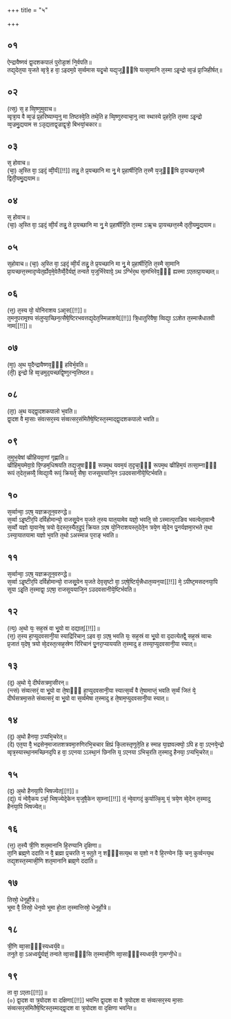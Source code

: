 +++
title = "५"

+++
## ०१
ऐन्द्रावैष्णवं द्वा᳘दशकपालं पुरोडा᳘शं नि᳘र्वपति॥  
तद्य᳘देत᳘या य᳘जते व्वृत्रे᳘ ह वा᳘ ऽइदम᳘ग्रे स᳘र्व्वमास यदृ᳘चो यद्य᳘जूᳫँ᳭षि यत्सा᳘मानि त᳘स्मा ऽइ᳘न्द्रो व्व᳘ज्रं प्रा᳘जिहीर्षत्॥  
## ०२
(त्स᳘) स᳘ ह व्वि᳘ष्णुमुवाच॥  
व्वृत्रा᳘य वै व्व᳘ज्रं प्र᳘हरिष्याम्य᳘नु मा तिष्ठस्वे᳘ति तथे᳘ति ह व्वि᳘ष्णुरुवाचा᳘नु त्वा स्थास्ये प्र᳘हरे᳘ति त᳘स्मा ऽइ᳘न्द्रो व्व᳘ज्रमु᳘द्ययाम स ऽउ᳘द्यताद्व᳘ज्राद्वृत्रो᳘ बिभयां᳘चकार॥  
## ०३
स᳘ होवाच॥  
(चा᳘) अ᳘स्ति वा᳘ ऽइदं᳘ व्वी᳘र्यं[[!!]] तन्नु᳘ ते प्र᳘यच्छानि मा नु᳘ मे प्र᳘हार्षीरि᳘ति त᳘स्मै य᳘जूᳫँ᳭षि प्रा᳘यच्छत्त᳘स्मै द्विती᳘यमु᳘द्ययाम॥  
## ०४
स᳘ होवाच॥  
(चा᳘) अ᳘स्ति वा᳘ ऽइदं᳘ व्वी᳘र्यं तन्नु᳘ ते प्र᳘यच्छानि मा नु᳘ मे प्र᳘हार्षीरि᳘ति त᳘स्मा ऽऋ᳘चः प्रा᳘यच्छत्त᳘स्मै तृती᳘यमु᳘द्ययाम॥  
## ०५
स᳘होवाच॥
(चा᳘) अ᳘स्ति वा᳘ ऽइदं᳘ व्वी᳘र्यं तन्नु᳘ ते प्र᳘यच्छानि मा नु᳘ मे प्र᳘हार्षीरि᳘ति त᳘स्मै सा᳘मानि प्रा᳘यच्छत्त᳘स्माद᳘प्येत᳘र्ह्येव᳘मे᳘वेतैर्व्वे᳘दैर्यज्ञं᳘ तन्वते य᳘जुर्भिरेवाग्रे᳘ ऽथ ऽर्ग्भिर᳘थ सा᳘मभिरेव᳘ᳫँ᳘ ह्यस्मा ऽएतत्प्रा᳘यच्छत्॥  
## ०६
(त्त᳘) त᳘स्य यो᳘ योनिराशय ऽआ᳘स[[!!]]॥  
त᳘मनुपरामृ᳘श्य संलुप्या᳘च्छिन᳘त्सैषे᳘ष्टिरभवत्तद्य᳘देत᳘स्मिन्नाशये[[!!]] त्रि᳘धातुरिवैषा᳘ व्विद्या᳘ ऽऽशेत त᳘स्मात्त्रैधातवी नाम[[!!]]॥  
## ०७
(मा᳘) अ᳘थ य᳘दैन्द्रावैष्णव᳘ᳫँ᳘ हविर्भ᳘वति॥  
(ती᳘) इ᳘न्द्रो हि व्व᳘ज्रमुद᳘यच्छद्वि᳘ष्णुरन्व᳘तिष्ठत॥  
## ०८
(ता᳘) अ᳘थ यद्द्वा᳘दशकपालो भ᳘वति॥  
द्वा᳘दश वै मा᳘साः संवत्सर᳘स्य संव्वत्सर᳘संमितैषे᳘ष्टिस्त᳘स्माद्द्वा᳘दशकपालो भवति॥  
## ०९
त᳘मुभ᳘येषां व्व्रीहियवा᳘णां गृह्णाति॥  
व्व्रीहिम᳘यमेवा᳘ग्रे पि᳘ण्डम᳘धिश्रयति तद्य᳘जुषाᳫँ᳭ रूपम᳘थ यवम᳘यं त᳘दृचा᳘ᳫँ᳘ रूपम᳘थ व्व्रीहिम᳘यं तत्सा᳘म्नाᳫँ᳭ रूपं त᳘देत᳘त्त्रय्यै᳘ व्विद्या᳘यै रूपं᳘ क्रियते᳘ सैषा᳘ राजसूययाजि᳘न ऽउदवसानीये᳘ष्टिर्भवति॥  
## १०
स᳘र्व्वान्वा᳘ ऽएष᳘ यज्ञक्रतून᳘वरुन्द्धे॥  
स᳘र्व्वा ऽइ᳘ष्टीर᳘पि दर्विहोमान्यो᳘ राजसू᳘येन य᳘जते त᳘स्य यात᳘यामेव यज्ञो᳘ भवति᳘ सो ऽस्मात्प᳘राङिव भवत्येता᳘वान्वै स᳘र्व्वो यज्ञो या᳘वानेष᳘ त्रयो वे᳘दस्त᳘स्यैत᳘द्रूपं᳘ क्रियत ऽएष यो᳘निराशयस्त᳘देते᳘न त्रये᳘ण व्वे᳘देन पु᳘नर्यज्ञमा᳘रभते त᳘था ऽस्या᳘यातयामा यज्ञो भ᳘वति त᳘थो ऽअस्मान्न प᳘राङ् भवति॥  
## ११
स᳘र्व्वान्वा᳘ ऽएष᳘ यज्ञक्रतून᳘वरुन्द्धे॥  
स᳘र्व्वा ऽइ᳘ष्टीर᳘पि दर्विहोमान्यो᳘ राजसू᳘येन य᳘जते देव᳘सृष्टो वा᳘ ऽएषे᳘ष्टिर्य᳘त्त्रैधात᳘व्यन᳘या[[!!]] मे᳘ ऽपीष्ट᳘मसदनया᳘पि सूया ऽइ᳘ति त᳘स्माद्वा᳘ ऽएषा᳘ राजसूययाजि᳘न ऽउदवसानीये᳘ष्टिर्भवति॥  
## १२
(त्य᳘) अ᳘थो यः᳘ सह᳘स्रं वा भू᳘यो वा दद्यात्[[!!]]॥  
(त्त᳘) त᳘स्य हा᳘प्युदवसानी᳘या स्याद्रिरिचान᳘ ऽइव वा᳘ ऽएष᳘ भवति यः᳘ सह᳘स्रं वा भू᳘यो वा द᳘दात्येतद्वै᳘ सह᳘स्रं व्वाचः प्र᳘जातं य᳘देष᳘ त्रयो व्वे᳘दस्त᳘त्सह᳘स्रेण रिरिचानं पु᳘नरा᳘प्याययति त᳘स्मादु ह तस्या᳘प्युदवसानी᳘या स्यात्॥  
## १३
(द᳘) अ᳘थो ये᳘ दीर्घसत्रमा᳘सीरन्॥  
(न्त्सं) संव्वत्सरं᳘ वा भू᳘यो वा ते᳘षाᳫँ᳭ हा᳘प्युदवसानी᳘या स्यात्स᳘र्व्वं वै ते᳘षामाप्तं᳘ भवति स᳘र्व्वं जितं ये᳘ दीर्घसत्रमा᳘सते संव्वत्सरं᳘ वा भू᳘यो वा स᳘र्व्वमेषा त᳘स्मादु ह ते᳘षाम᳘प्युदवसानी᳘या स्यात्॥  
## १४
(द᳘) अ᳘थो हैनया᳘ ऽप्यभि᳘चरेत्॥  
(दे) एत᳘या वै᳘ भद्रसेन᳘माजातशत्रवमा᳘रुणिरभि᳘चचार क्षिप्रं कि᳘लास्तृणुते᳘ति ह स्माह या᳘ज्ञवल्क्यो᳘ ऽपि ह वा᳘ ऽएनये᳘न्द्रो व्वृत्र᳘स्यास्था᳘नमच्छिनद᳘पि ह वा᳘ ऽएनया ऽऽस्था᳘नं छिनत्ति य᳘ ऽएनया ऽभिच᳘रति त᳘स्मादु हैनया᳘ ऽप्यभि᳘चरेत्॥  
## १५
(द᳘) अ᳘थो हैनया᳘पि भिषज्येत्[[!!]]॥  
(द्यं᳘) यं न्वेवै᳘कय ऽर्चा᳘ भिष᳘ज्येदे᳘केन य᳘जुषै᳘केन सा᳘म्ना[[!!]] तं᳘ न्वे᳘वागदं᳘ कुर्यात्कि᳘मु यं᳘ त्रये᳘ण व्वे᳘देन त᳘स्मादु हैनया᳘पि भिषज्येत्॥  
## १६
(त्त᳘) त᳘स्यै त्री᳘णि शत᳘मानानि हि᳘रण्यानि द᳘क्षिणा॥  
ता᳘नि ब्रह्म᳘णे ददाति न वै᳘ ब्रह्मा प्र᳘चरति न᳘ स्तुते न᳘ शᳫँ᳭सत्य᳘थ स य᳘शो न वै हि᳘रण्येन किं᳘ चन᳘ कुर्व्वन्त्य᳘थ तद्य᳘शस्त᳘स्मात्त्री᳘णि शत᳘मानानि ब्रह्म᳘णे ददाति॥  
## १७
तिस्रो᳘ धेनूर्हो᳘त्रे॥  
भूमा वै᳘ तिस्रो᳘ धेन᳘वो भूमा हो᳘ता त᳘स्मात्तिस्रो᳘ धेनूर्हो᳘त्रे॥  
## १८
त्री᳘णि व्वा᳘साᳫँ᳭स्यध्वर्य᳘वे॥  
तनुते वा᳘ ऽअध्वर्यु᳘र्यज्ञं᳘ तन्वते व्वा᳘साᳫँ᳭सि त᳘स्मात्त्री᳘णि व्वा᳘साᳫँ᳭स्यध्वर्य᳘वे गा᳘मग्नी᳘धे॥  
## १९
ता वा᳘ ऽएताः[[!!]]॥  
(०) द्वा᳘दश वा त्र᳘योदश वा दक्षिणा[[!!]] भवन्ति द्वा᳘दश वा वै त्र᳘योदश वा संव्वत्सर᳘स्य मा᳘साः संव्वत्सर᳘संमितैषे᳘ष्टिस्त᳘स्माद्द्वा᳘दश वा त्र᳘योदश वा द᳘क्षिणा भवन्ति॥  
